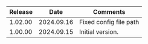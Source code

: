 | Release | Date       | Comments               |
|---------|------------|------------------------|
| 1.02.00 | 2024.09.16 | Fixed config file path |
| 1.00.00 | 2024.09.15 | Initial version.       |





